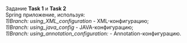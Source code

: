 Задание **Task 1**  и **Task 2**\
Spring приложение, используя:\
_1)Branch: using_XML_configuration_ - XML-конфигурацию;\
_1)Branch: using_java_config_ - JAVA-конфигурацию;\
_1)Branch: using_annotation_configuration:_ - Annotation-конфигурацию.

